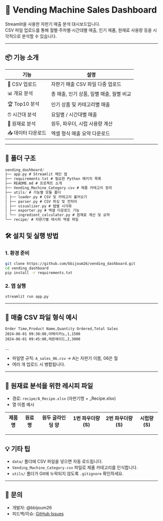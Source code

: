 # 🥤 Vending Machine Sales Dashboard

Streamlit을 사용한 자판기 매출 분석 대시보드입니다.  
CSV 파일 업로드를 통해 월별·주차별·시간대별 매출, 인기 제품, 원재료 사용량 등을 시각적으로 분석할 수 있습니다.

---

## 📦 기능 소개

| 기능 | 설명 |
|------|------|
| 📂 CSV 업로드 | 자판기 매출 CSV 파일 다중 업로드 |
| 📊 개요 분석 | 총 매출, 인기 상품, 일별 매출, 월별 비교 |
| 🏆 Top10 분석 | 인기 상품 및 카테고리별 매출 |
| ⏰ 시간대 분석 | 요일별 / 시간대별 매출 |
| 🥣 원재료 분석 | 원두, 파우더, 시럽 사용량 계산 |
| 📥 데이터 다운로드 | 엑셀 형식 매출 요약 다운로드 |

---

## 📁 폴더 구조

```kotlin
vending_dashboard/
├── app.py # Streamlit 메인 앱
├── requirements.txt # 필요한 Python 패키지 목록
├── README.md # 프로젝트 소개
├── Vending_Machine_Category.csv # 제품 카테고리 정의
├── utils/ # 기능별 모듈 폴더
│ ├── loader.py # CSV 및 카테고리 불러오기
│ ├── parser.py # CSV 파싱 및 전처리
│ ├── visualizer.py # 탭별 시각화
│ ├── exporter.py # 엑셀 다운로드 기능
│ └── ingredient_calculator.py # 원재료 계산 및 요약
└── recipe/ # 자판기별 레시피 엑셀 파일
```

## 🛠 설치 및 실행 방법

### 1. 환경 준비

```bash
git clone https://github.com/bbijoum26/vending_dashboard.git
cd vending_dashboard
pip install -r requirements.txt
```

### 2. 앱 실행

```bash
streamlit run app.py
```

---

## 📌 매출 CSV 파일 형식 예시

```csv
Order Time,Product Name,Quantity Ordered,Total Sales
2024-06-01 09:30:00,아메리카노,1,1500
2024-06-01 09:45:00,레몬에이드,2,3000
```

...

- 파일명 규칙: `A_sales_06.csv` → A는 자판기 이름, 06은 월
- 여러 개 업로드 시 병합됩니다.

---

## 🧪 원재료 분석을 위한 레시피 파일
- 경로: `recipe/A_Recipe.xlsx` (자판기명 + _Recipe.xlsx)
- 열 이름 예시

| 제품명 | 원료명 | 원두 글라인딩 양 | 1번 파우더량(S) | 2번 파우더량(S) | 시럽량(S) |
| --- | --- | --------- | ---------- | ---------- | ------ |

---

## 💡 기타 팁
- `data/` 폴더에 CSV 파일을 넣으면 자동 로드됩니다.
- `Vending_Machine_Category.csv` 파일로 제품 카테고리를 인식합니다.
- `utils/` 폴더가 Git에 누락되지 않도록 `.gitignore` 확인하세요.

---

## 📮 문의
- 개발자: @bbijoum26
- 피드백/이슈: [GitHub Issues](https://github.com/bbijoum26/vending_dashboard/issues)

